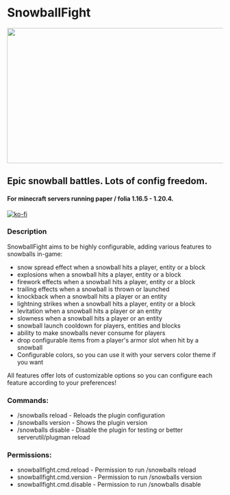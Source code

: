 # SnowballFight

[<img src="https://img.youtube.com/vi/pYHbJ0BOXks/hqdefault.jpg" width="560" height="315"/>](https://www.youtube.com/embed/pYHbJ0BOXks)

## Epic snowball battles. Lots of config freedom.
#### For minecraft servers running paper / folia 1.16.5 - 1.20.4.

[![ko-fi](https://ko-fi.com/img/githubbutton_sm.svg)](https://ko-fi.com/Z8Z3RVMAJ)

### Description
SnowballFight aims to be highly configurable, adding various features to snowballs in-game:

- snow spread effect when a snowball hits a player, entity or a block
- explosions when a snowball hits a player, entity or a block
- firework effects when a snowball hits a player, entity or a block
- trailing effects when a snowball is thrown or launched
- knockback when a snowball hits a player or an entity
- lightning strikes when a snowball hits a player, entity or a block
- levitation when a snowball hits a player or an entity
- slowness when a snowball hits a player or an entity
- snowball launch cooldown for players, entities and blocks
- ability to make snowballs never consume for players
- drop configurable items from a player's armor slot when hit by a snowball
- Configurable colors, so you can use it with your servers color theme if you want

All features offer lots of customizable options so you can configure each feature according to your preferences!

### Commands:
- /snowballs reload - Reloads the plugin configuration
- /snowballs version - Shows the plugin version
- /snowballs disable - Disable the plugin for testing or better serverutil/plugman reload

### Permissions:
- snowballfight.cmd.reload - Permission to run /snowballs reload
- snowballfight.cmd.version - Permission to run /snowballs version
- snowballfight.cmd.disable - Permission to run /snowballs disable
